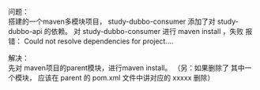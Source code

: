 问题：  
搭建的一个maven多模块项目， study-dubbo-consumer 添加了对 study-dubbo-api 的依赖。 对 study-dubbo-consumer  进行 maven install ，失败 报错： Could not resolve dependencies for project....  

解决：  
先对 maven项目的parent模块，进行maven install。  （另：如果删除了 其中一个模块， 应该在 parent 的 pom.xml 文件中讲对应的  <module>xxxxx</module> 删除）



